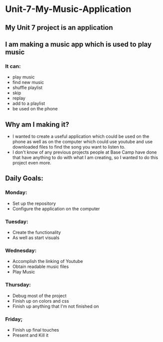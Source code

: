 # Unit-7-My-Music-Application

## My Unit 7 project is an application 

## I am making a music app which is used to play music

### It can:
- play music
- find new music
- shuffle playlist
- skip
- replay
- add to a playlist 
- be used on the phone

## Why am I making it?
- I wanted to create a useful application which could be used on the phone as well as on the computer which could use youtube and use downloaded files to find the song you want to listen to. 
- I don't know of any previous projects people at Base Camp have done that have anything to do with what I am creating, so I wanted to do this project even more.

## Daily Goals:
### Monday:
- Set up the repository
- Configure the application on the computer

### Tuesday:
- Create the functionality
- As well as start visuals

### Wednesday:
- Accomplish the linking of Youtube 
- Obtain readable music files
- Play Music

### Thursday:
- Debug most of the project
- Finish up on colors and css
- Finish up anything that I'm not finished on

### Friday;
- Finish up final touches
- Present and Kill it
